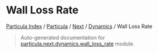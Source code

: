 # Wall Loss Rate

[Particula Index](../../../README.md#particula-index) / [Particula](../../index.md#particula) / [Next](../index.md#next) / [Dynamics](./index.md#dynamics) / Wall Loss Rate

> Auto-generated documentation for [particula.next.dynamics.wall_loss_rate](https://github.com/Gorkowski/particula/blob/main/particula/next/dynamics/wall_loss_rate.py) module.
